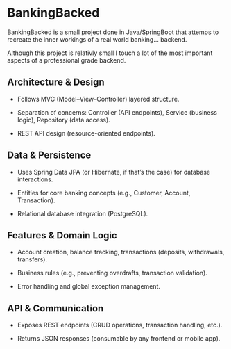 
# BankingBacked

BankingBacked is a small project done in Java/SpringBoot that attemps to recreate the inner workings of a real world banking... backend.

Although this project is relativly small I touch a lot of the most important aspects of a professional grade backend.

## Architecture & Design
+ Follows MVC (Model–View–Controller) layered structure.

+ Separation of concerns: Controller (API endpoints), Service (business logic), Repository (data access).

+ REST API design (resource-oriented endpoints).

## Data & Persistence

+ Uses Spring Data JPA (or Hibernate, if that’s the case) for database interactions.

+ Entities for core banking concepts (e.g., Customer, Account, Transaction).

+ Relational database integration (PostgreSQL).

## Features & Domain Logic

+ Account creation, balance tracking, transactions (deposits, withdrawals, transfers).

+ Business rules (e.g., preventing overdrafts, transaction validation).

+ Error handling and global exception management.

## API & Communication

+ Exposes REST endpoints (CRUD operations, transaction handling, etc.).

+ Returns JSON responses (consumable by any frontend or mobile app).
